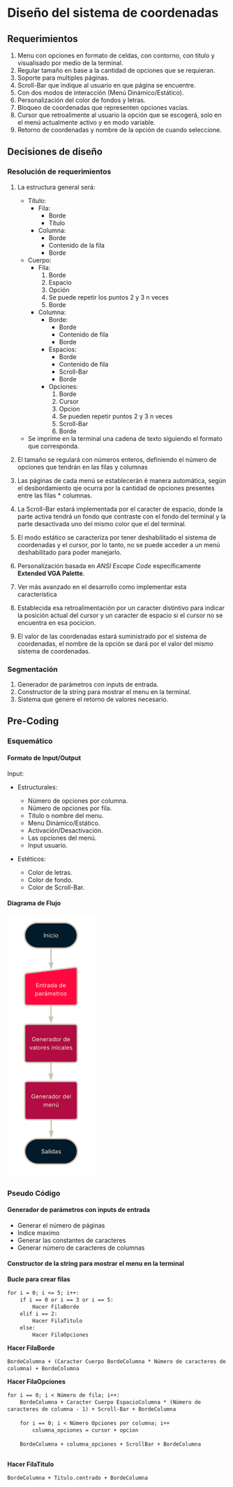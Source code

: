 # Diseño del sistema de coordenadas


## Requerimientos


1. Menu con opciones en formato de celdas, con contorno, con titulo y visualisado por medio de la terminal.
2. Regular tamaño en base a la cantidad de opciones que se requieran.
3. Soporte para multiples páginas.
4. Scroll-Bar que indique al usuario en que página se encuentre.
5. Con dos modos de interacción (Menú Dinámico/Estático).
6. Personalización del color de fondos y letras.
7. Bloqueo de coordenadas que representen opciones vacías.
8. Cursor que retroalimente al usuario la opción que se escogerá, solo en el menú actualmente activo y en modo variable.
9. Retorno de coordenadas y nombre de la opción de cuando seleccione.

## Decisiones de diseño

### Resolución de requerimientos

1. La estructura general será:
    * Título:
        * Fila:
            * Borde
            * Título
        * Columna:
            * Borde
            * Contenido de la fila
            * Borde
    * Cuerpo:
        * Fila:
            1. Borde
            2. Espacio
            3. Opción
            4. Se puede repetir los puntos 2 y 3 n veces
            5. Borde
        * Columna:
            * Borde:
                * Borde
                * Contenido de fila
                * Borde
            * Espacios:
                * Borde
                * Contenido de fila
                * Scroll-Bar
                * Borde
            * Opciones:
                1. Borde
                2. Cursor
                3. Opcion
                4.  Se pueden repetir puntos 2 y 3 n veces
                5. Scroll-Bar
                6. Borde
    * Se imprime en la terminal una cadena de texto siguiendo el formato que corresponda.

2. El tamaño se regulará con números enteros, definiendo el número de opciones que tendrán en las filas y columnas
3. Las páginas de cada menú se establecerán è manera automática, según el desbordamiento qie ocurra por la cantidad de opciones presentes entre las filas * columnas.
4. La Scroll-Bar estará implementada por el caracter de espacio, donde la parte activa tendrá un fondo que contraste con el fondo del terminal y la parte desactivada uno del mismo color que el del terminal.
5. El modo estático se caracteriza por tener deshabilitado el sistema de coordenadas y el cursor, por lo tanto, no se puede acceder a un menú deshabilitado para poder manejarlo.
6. Personalización basada en *ANSI Escape Code* específicamente **Extended VGA Palette**.
7. Ver más avanzado en el desarrollo como implementar esta característica
8. Establecida esa retroalimentación por un caracter distintivo para indicar la posición actual del cursor y un caracter de espacio si el cursor no se encuentra en esa pocicion.
9. El valor de las coordenadas estará suministrado por el sistema de coordenadas, el nombre de la opción se dará por el valor del mismo sistema de coordenadas.


### Segmentación

1. Generador de parámetros con inputs de entrada.
2. Constructor de la string para mostrar el menu en la terminal.
3. Sistema que genere el retorno de valores necesario.

## Pre-Coding

### Esquemático

#### Formato de Input/Output

Input:
* Estructurales:
    * Número de opciones por columna.
    * Número de opciones por fila.
    * Título o nombre del menu.
    * Menu Dinámico/Estático.
    * Activación/Desactivación.
    * Las opciones del menú.
    * Input usuario.


* Estéticos:
    * Color de letras.
    * Color de fondo.
    * Color de Scroll-Bar.


#### Diagrama de Flujo
<img src="/Planning/img/diagrama_flujo_menu.png" alt="Diagrama de Flujo Bosquejo General" width="200" height="600">



### Pseudo Código

#### Generador de parámetros con inputs de entrada

* Generar el número de páginas
* Indice maximo
* Generar las constantes de caracteres
* Generar número de caracteres de columnas

#### Constructor de la string para mostrar el menu en la terminal

**Bucle para crear filas**
``` 
for i = 0; i <= 5; i++:
    if i == 0 or i == 3 or i == 5:
        Hacer FilaBorde
    elif i == 2:
        Hacer FilaTitulo
    else:
        Hacer FilaOpciones
```

**Hacer FilaBorde**
``` 
BordeColumna + (Caracter Cuerpo BordeColumna * Número de caracteres de columna) + BordeColumna
```

**Hacer FilaOpciones**
```
for i == 0; i < Número de fila; i++:
    BordeColumna + Caracter Cuerpo EspacioColumna * (Número de caracteres de columna - 1) + Scroll-Bar + BordeColumna

    for i == 0; i < Número Opciones por columna; i++
        columna_opciones = cursor + opcion
    
    BordeColumna + columna_opciones + ScrollBar + BordeColumna
    
```

**Hacer FilaTitulo**

``` 
BordeColumna + Titulo.centrado + BordeColumna
```

